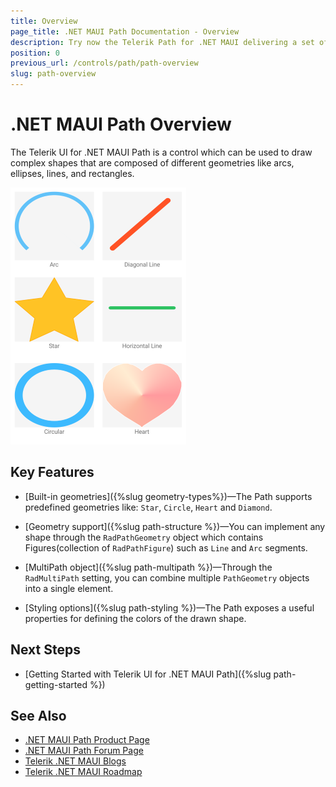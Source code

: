 ```yaml
---
title: Overview
page_title: .NET MAUI Path Documentation - Overview
description: Try now the Telerik Path for .NET MAUI delivering a set of options for drawing complex shapes composed of various geometries like arcs, ellipses, lines, and rectangles.
position: 0
previous_url: /controls/path/path-overview
slug: path-overview
---
```


# .NET MAUI Path Overview

The Telerik UI for .NET MAUI Path is a control which can be used to draw complex shapes that are composed of different geometries like arcs, ellipses, lines, and rectangles.

![.NET MAUI Path Overview](images/paths.png)

## Key Features

* [Built-in geometries]({%slug geometry-types%})&mdash;The Path supports predefined geometries like: `Star`, `Circle`, `Heart` and `Diamond`.

* [Geometry support]({%slug path-structure %})&mdash;You can implement any shape through the `RadPathGeometry` object which contains Figures(collection of `RadPathFigure`) such as `Line` and `Arc` segments.

* [MultiPath object]({%slug path-multipath %})&mdash;Through the `RadMultiPath` setting, you can combine multiple `PathGeometry` objects into a single element.

* [Styling options]({%slug path-styling %})&mdash;The Path exposes a useful properties for defining the colors of the drawn shape.

## Next Steps

* [Getting Started with Telerik UI for .NET MAUI Path]({%slug path-getting-started %})

## See Also

- [.NET MAUI Path Product Page](https://www.telerik.com/maui-ui/path)
- [.NET MAUI Path Forum Page](https://www.telerik.com/forums/maui?tagId=1783)
- [Telerik .NET MAUI Blogs](https://www.telerik.com/blogs/mobile-net-maui)
- [Telerik .NET MAUI Roadmap](https://www.telerik.com/support/whats-new/maui-ui/roadmap)
